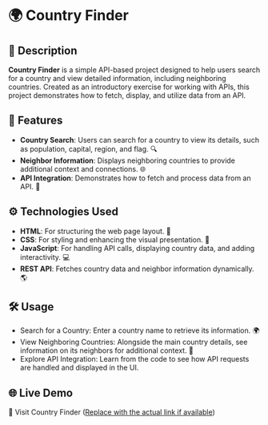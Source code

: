 # 🌍 Country Finder

## 📜 Description
**Country Finder** is a simple API-based project designed to help users search for a country and view detailed information, including neighboring countries. Created as an introductory exercise for working with APIs, this project demonstrates how to fetch, display, and utilize data from an API.

## 🌟 Features
- **Country Search**: Users can search for a country to view its details, such as population, capital, region, and flag. 🔍
- **Neighbor Information**: Displays neighboring countries to provide additional context and connections. 🌐
- **API Integration**: Demonstrates how to fetch and process data from an API. 📡

## ⚙️ Technologies Used
- **HTML**: For structuring the web page layout. 📄
- **CSS**: For styling and enhancing the visual presentation. 🎨
- **JavaScript**: For handling API calls, displaying country data, and adding interactivity. 💻
- **REST API**: Fetches country data and neighbor information dynamically. 🌎

## 🛠️ Usage
- Search for a Country: Enter a country name to retrieve its information. 🌍
- View Neighboring Countries: Alongside the main country details, see information on its neighbors for additional context. 🔄
- Explore API Integration: Learn from the code to see how API requests are handled and displayed in the UI.

## 🌐 Live Demo
🌟 Visit Country Finder ([Replace with the actual link if available](https://selenkarakaya.github.io/Country-Finder/))
